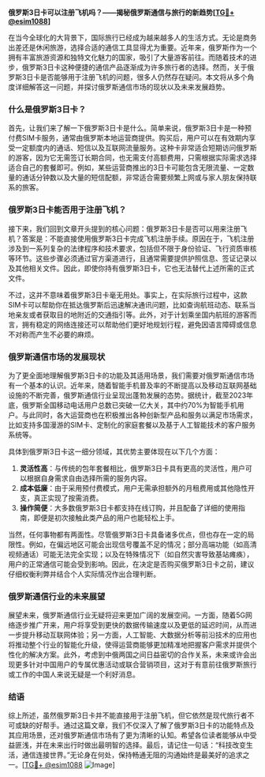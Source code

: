 **俄罗斯3日卡可以注册飞机吗？——揭秘俄罗斯通信与旅行的新趋势[[TG💪+ @esim1088](https://t.me/s/esim1088)]**

在当今全球化的大背景下，国际旅行已经成为越来越多人的生活方式。无论是商务出差还是休闲旅游，选择合适的通信工具显得尤为重要。近年来，俄罗斯作为一个拥有丰富旅游资源和独特文化魅力的国家，吸引了大量游客前往。而随着技术的进步，俄罗斯3日卡这种便捷的通信产品逐渐成为许多旅行者的选择。然而，关于俄罗斯3日卡是否能够用于注册飞机的问题，很多人仍然存在疑问。本文将从多个角度详细解答这一问题，并探讨俄罗斯通信市场的现状以及未来发展趋势。

### 什么是俄罗斯3日卡？

首先，让我们来了解一下俄罗斯3日卡是什么。简单来说，俄罗斯3日卡是一种预付费SIM卡服务，通常由俄罗斯本地运营商提供。购买后，用户可以在有效期内享受一定额度内的通话、短信以及互联网流量服务。这种卡非常适合短期访问俄罗斯的游客，因为它无需签订长期合同，也无需支付高额费用，只需根据实际需求选择适合自己的套餐即可。例如，某些运营商推出的3日卡可能包含无限流量、一定数量的通话分钟数以及大量的短信配额，非常适合需要频繁上网或与家人朋友保持联系的旅客。

### 俄罗斯3日卡能否用于注册飞机？

接下来，我们回到文章开头提到的核心问题：俄罗斯3日卡是否可以用来注册飞机？答案是：不能直接使用俄罗斯3日卡完成飞机注册手续。原因在于，飞机注册涉及到一系列复杂的法律程序和技术要求，包括但不限于身份验证、飞行资质审核等环节。这些步骤必须通过官方渠道进行，且通常需要提供护照信息、签证记录以及其他相关文件。因此，即使你持有俄罗斯3日卡，它也无法替代上述所需的正式文件。

不过，这并不意味着俄罗斯3日卡毫无用处。事实上，在实际旅行过程中，这款SIM卡可以帮助你在抵达俄罗斯后迅速解决通讯问题，比如查询航班动态、联系当地亲友或者获取目的地附近的交通指引等。此外，对于计划乘坐国内航班的游客而言，拥有稳定的网络连接还可以帮助他们更好地规划行程，避免因语言障碍或信息不对称而产生不必要的麻烦。

### 俄罗斯通信市场的发展现状

为了更全面地理解俄罗斯3日卡的功能及其适用场景，我们需要对俄罗斯通信市场有一个基本的认识。近年来，随着智能手机普及率的不断提高以及移动互联网基础设施的不断完善，俄罗斯通信行业呈现出蓬勃发展的态势。据统计，截至2023年底，俄罗斯全国移动电话用户总数已突破一亿大关，其中约70%为智能手机用户。与此同时，各大运营商也在积极推出各种创新型产品和服务以满足市场需求，比如支持多国漫游的SIM卡、定制化的家庭套餐以及基于人工智能技术的客户服务系统等。

具体到俄罗斯3日卡这一细分领域，其优势主要体现在以下几个方面：

1. **灵活性高**：与传统的包年套餐相比，俄罗斯3日卡具有更高的灵活性，用户可以根据自身需求自由选择所需的服务内容。
2. **成本低廉**：由于采用预付费模式，用户无需承担额外的月租费用或其他隐性开支，真正实现了按需消费。
3. **操作简便**：大多数俄罗斯3日卡都支持在线订购，并且配备了详细的使用指南，即便是初次接触此类产品的用户也能轻松上手。

当然，任何事物都有两面性。尽管俄罗斯3日卡具备诸多优点，但也存在一定的局限性。例如，在偏远地区可能会出现信号覆盖不足的情况；部分高端功能（如高清视频通话）可能无法完全实现；以及在特殊情况下（如自然灾害导致基站瘫痪），用户的正常通信可能会受到影响。因此，在决定是否购买俄罗斯3日卡之前，建议仔细权衡利弊并结合个人实际情况作出合理判断。

### 俄罗斯通信行业的未来展望

展望未来，俄罗斯通信行业无疑将迎来更加广阔的发展空间。一方面，随着5G网络逐步推广开来，用户将享受到更快的数据传输速度以及更低的延迟时间，从而进一步提升移动互联网体验；另一方面，人工智能、大数据分析等前沿技术的应用也将推动整个行业的智能化升级，使得运营商能够更加精准地把握客户需求并提供个性化的解决方案。此外，考虑到中俄两国之间日益密切的合作关系，未来或许会出现更多针对中国用户的专属优惠活动或联合营销项目，这对于有意前往俄罗斯旅行或工作的中国人来说无疑是一个利好消息。

### 结语

综上所述，虽然俄罗斯3日卡并不能直接用于注册飞机，但它依然是现代旅行者不可或缺的好帮手。通过这篇文章，我们不仅深入了解了俄罗斯3日卡的功能特点及其应用场景，还对俄罗斯通信市场有了更为清晰的认知。希望各位读者能够从中受益匪浅，并在未来出行时做出最明智的选择。最后，请记住一句话：“科技改变生活，通信连接世界。”无论身在何处，保持畅通无阻的沟通始终是最美好的追求之一。[[TG💪+ @esim1088](https://t.me/s/esim1088) ![Image](https://i.postimg.cc/4NQfJmqS/Snipaste-2025-05-13-00-14-12.png)]